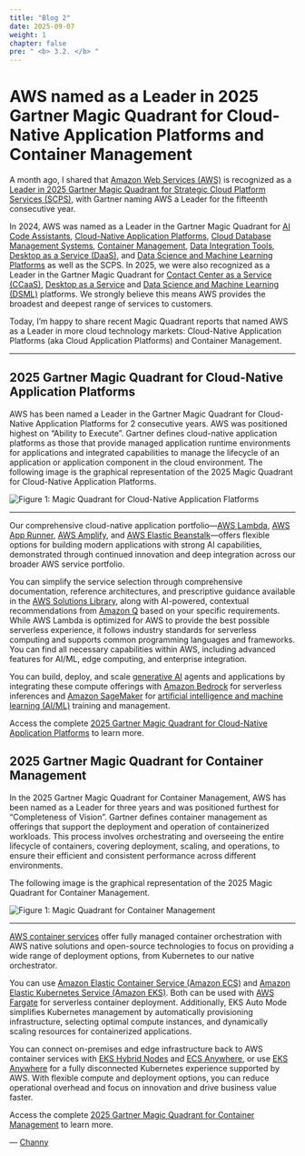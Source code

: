 ```yaml
---
title: "Blog 2"
date: 2025-09-07
weight: 1
chapter: false
pre: " <b> 3.2. </b> "
---
```

<!-- {{% notice warning %}}
⚠️ **Note:** The information below is for reference purposes only. Please **do not copy verbatim** for your report, including this warning.
{{% /notice %}} -->

# AWS named as a Leader in 2025 Gartner Magic Quadrant for Cloud-Native Application Platforms and Container Management

A month ago, I shared that [Amazon Web Services (AWS)](https://aws.amazon.com/) is recognized as a [Leader in 2025 Gartner Magic Quadrant for Strategic Cloud Platform Services (SCPS)](https://aws.amazon.com/blogs/aws/aws-named-as-a-leader-in-2025-gartner-magic-quadrant-for-strategic-cloud-platform-services-for-15-years-in-a-row/), with Gartner naming AWS a Leader for the fifteenth consecutive year.

In 2024, AWS was named as a Leader in the Gartner Magic Quadrant for [AI Code Assistants](https://aws.amazon.com/blogs/aws/aws-named-as-a-leader-in-the-first-gartner-magic-quadrant-for-ai-code-assistants/), [Cloud-Native Application Platforms](https://pages.awscloud.com/GLOBAL-brand-awareness-content-download-24-gartner-ardm-cloud-application-platforms-mq-learn.html?trk=6ae326d1-79b4-4355-9716-c4ed318beb74&sc_channel=el&wf_id=6729438c0029784a6c773920e5250b88), [Cloud Database Management Systems](https://pages.awscloud.com/GLOBAL-brand-awareness-content-download-24-gartner-ardm-cloud-application-platforms-mq-learn.html?trk=6ae326d1-79b4-4355-9716-c4ed318beb74&sc_channel=el&wf_id=6729438c0029784a6c773920e5250b88), [Container Management](https://pages.awscloud.com/GLOBAL-brand-awareness-content-download-24-gartner-ardm-cloud-application-platforms-mq-learn.html?trk=6ae326d1-79b4-4355-9716-c4ed318beb74&sc_channel=el&wf_id=6729438c0029784a6c773920e5250b88), [Data Integration Tools](https://pages.awscloud.com/GLOBAL-brand-awareness-content-download-24-gartner-ardm-cloud-application-platforms-mq-learn.html?trk=6ae326d1-79b4-4355-9716-c4ed318beb74&sc_channel=el&wf_id=6729438c0029784a6c773920e5250b88), [Desktop as a Service (DaaS)](https://pages.awscloud.com/GLOBAL-brand-awareness-content-download-24-gartner-ardm-cloud-application-platforms-mq-learn.html?trk=6ae326d1-79b4-4355-9716-c4ed318beb74&sc_channel=el&wf_id=6729438c0029784a6c773920e5250b88), and [Data Science and Machine Learning Platforms](https://aws.amazon.com/blogs/machine-learning/aws-recognized-as-a-first-time-leader-in-the-2024-gartner-magic-quadrant-for-data-science-and-machine-learning-platforms/) as well as the SCPS. In 2025, we were also recognized as a Leader in the Gartner Magic Quadrant for [Contact Center as a Service (CCaaS)](https://aws.amazon.com/blogs/contact-center/aws-recognized-as-a-leader-in-the-2025-gartner-magic-quadrant-for-contact-center-as-a-service-ccaas-with-amazon-connect/), [Desktop as a Service](https://aws.amazon.com/blogs/desktop-and-application-streaming/aws-recognized-as-a-leader-in-2025-gartner-magic-quadrant-for-desktop-as-a-service/) and [Data Science and Machine Learning (DSML)](https://pages.awscloud.com/GLOBAL-brand-awareness-content-download-25-gartner-ardm-magic-quadrant-for-desktop-as-a-service-mq-learn.html?trk=8a887164-7100-4226-b322-ec08c02bbdaf&sc_channel=el) platforms. We strongly believe this means AWS provides the broadest and deepest range of services to customers.

Today, I’m happy to share recent Magic Quadrant reports that named AWS as a Leader in more cloud technology markets: Cloud-Native Application Platforms (aka Cloud Application Platforms) and Container Management.


---

## 2025 Gartner Magic Quadrant for Cloud-Native Application Platforms

AWS has been named a Leader in the Gartner Magic Quadrant for Cloud-Native Application Platforms for 2 consecutive years. AWS was positioned highest on “Ability to Execute”. Gartner defines cloud-native application platforms as those that provide managed application runtime environments for applications and integrated capabilities to manage the lifecycle of an application or application component in the cloud environment.
The following image is the graphical representation of the 2025 Magic Quadrant for Cloud-Native Application Platforms.



![Figure 1: Magic Quadrant for Cloud-Native Application Flatforms](/images/2025_Gartner_MQ_for_Cloud_Native.png)

---
Our comprehensive cloud-native application portfolio—[AWS Lambda](https://aws.amazon.com/lambda/), [AWS App Runner](https://aws.amazon.com/apprunner/), [AWS Amplify](https://aws.amazon.com/amplify/), and [AWS Elastic Beanstalk](https://aws.amazon.com/elasticbeanstalk/)—offers flexible options for building modern applications with strong AI capabilities, demonstrated through continued innovation and deep integration across our broader AWS service portfolio.

You can simplify the service selection through comprehensive documentation, reference architectures, and prescriptive guidance available in the [AWS Solutions Library](https://aws.amazon.com/solutions/), along with AI-powered, contextual recommendations from [Amazon Q](https://aws.amazon.com/q/) based on your specific requirements. While AWS Lambda is optimized for AWS to provide the best possible serverless experience, it follows industry standards for serverless computing and supports common programming languages and frameworks. You can find all necessary capabilities within AWS, including advanced features for AI/ML, edge computing, and enterprise integration.

You can build, deploy, and scale [generative AI](https://aws.amazon.com/ai/generative-ai/) agents and applications by integrating these compute offerings with [Amazon Bedrock](https://aws.amazon.com/bedrock/) for serverless inferences and [Amazon SageMaker](https://aws.amazon.com/sagemaker/) for [artificial intelligence and machine learning (AI/ML)](https://aws.amazon.com/training/learn-about/ai/) training and management.

Access the complete [2025 Gartner Magic Quadrant for Cloud-Native Application Platforms](https://pages.awscloud.com/GLOBAL-brand-awareness-content-download-25-gartner-ardm-cloud-native-application-platforms-mq-learn.html?trk=81845190-f445-4d09-831c-3522c5125aae&sc_channel=el) to learn more.


## 2025 Gartner Magic Quadrant for Container Management



In the 2025 Gartner Magic Quadrant for Container Management, AWS has been named as a Leader for three years and was positioned furthest for “Completeness of Vision”. Gartner defines container management as offerings that support the deployment and operation of containerized workloads. This process involves orchestrating and overseeing the entire lifecycle of containers, covering deployment, scaling, and operations, to ensure their efficient and consistent performance across different environments.

The following image is the graphical representation of the 2025 Magic Quadrant for Container Management.

![Figure 1: Magic Quadrant for Container Management](/images/2025_Gartner_MQ_for_Cloud_Native.png)

---



[AWS container services](https://aws.amazon.com/containers/) offer fully managed container orchestration with AWS native solutions and open-source technologies to focus on providing a wide range of deployment options, from Kubernetes to our native orchestrator.

You can use [Amazon Elastic Container Service (Amazon ECS)](https://aws.amazon.com/ecs/) and [Amazon Elastic Kubernetes Service (Amazon EKS)](https://aws.amazon.com/eks/). Both can be used with [AWS Fargate](https://aws.amazon.com/fargate/) for serverless container deployment. Additionally, EKS Auto Mode simplifies Kubernetes management by automatically provisioning infrastructure, selecting optimal compute instances, and dynamically scaling resources for containerized applications.

You can connect on-premises and edge infrastructure back to AWS container services with [EKS Hybrid Nodes](https://docs.aws.amazon.com/eks/latest/userguide/hybrid-nodes-overview.html) and [ECS Anywhere](https://aws.amazon.com/ecs/anywhere/), or use [EKS Anywhere](https://aws.amazon.com/eks/eks-anywhere/) for a fully disconnected Kubernetes experience supported by AWS. With flexible compute and deployment options, you can reduce operational overhead and focus on innovation and drive business value faster.

Access the complete [2025 Gartner Magic Quadrant for Container Management](https://pages.awscloud.com/GLOBAL-brand-awareness-content-download-25-gartner-ardm-magic-quadrant-for-container-management-mq-learn.html?trk=2765a1a5-81b0-48a5-aa7d-53ee27128caa&sc_channel=el) to learn more.

— [Channy](https://www.linkedin.com/in/channy/)


<!-- ## Front Door Microservice

- Provides an API Gateway for external REST interaction  
- Authentication & authorization based on **OIDC** via **Amazon Cognito**  
- Self-managed *deduplication* mechanism using DynamoDB instead of SNS FIFO because:  
  1. SNS deduplication TTL is only 5 minutes  
  2. SNS FIFO requires SQS FIFO  
  3. Ability to proactively notify the sender that the message is a duplicate  

---

## Staging ER7 Microservice

- Lambda “trigger” subscribed to the pub/sub hub, filtering messages by attribute  
- Step Functions Express Workflow to convert ER7 → JSON  
- Two Lambdas:  
  1. Fix ER7 formatting (newline, carriage return)  
  2. Parsing logic  
- Result or error is pushed back into the pub/sub hub  

---

## New Features in the Solution

### 1. AWS CloudFormation Cross-Stack References
Example *outputs* in the core microservice:
```yaml
Outputs:
  Bucket:
    Value: !Ref Bucket
    Export:
      Name: !Sub ${AWS::StackName}-Bucket
  ArtifactBucket:
    Value: !Ref ArtifactBucket
    Export:
      Name: !Sub ${AWS::StackName}-ArtifactBucket
  Topic:
    Value: !Ref Topic
    Export:
      Name: !Sub ${AWS::StackName}-Topic
  Catalog:
    Value: !Ref Catalog
    Export:
      Name: !Sub ${AWS::StackName}-Catalog
  CatalogArn:
    Value: !GetAtt Catalog.Arn
    Export:
      Name: !Sub ${AWS::StackName}-CatalogArn -->
